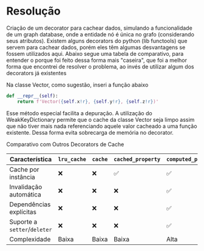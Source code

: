 # Resolução
Criação de um decorator para cachear dados, simulando a funcionalidade de um graph database, onde a entidade nó é única no grafo (considerando seus atributos).
Existem alguns decorators do python (lib functools) que servem para cachear dados, porém eles têm algumas desvantagens se fossem utilizados aqui.
Abaixo segue uma tabela de comparativo, para entender o porque foi feito dessa forma mais "caseira", que foi a melhor forma que encontrei de resolver o problema,  ao invés de utilizar algum dos decorators já existentes

Na classe Vector, como sugestão, inseri a função abaixo

```python
def __repr__(self):
    return f'Vector({self.x!r}, {self.y!r}, {self.z!r})'
```
Esse método especial facilita a depuração.
A utilização do WeakKeyDictionary permite que o cache da classe Vector seja limpo assim que não tiver mais nada referenciando aquele valor cacheado a uma função existente.
Dessa forma evita sobrecarga de memória no decorator.

Comparativo com Outros Decorators de Cache


| Característica                  | `lru_cache` | `cache` | `cached_property` | `computed_property` |
|--------------------------------|-------------|--------- |--------------------|----------------------|
| Cache por instância            | ❌          | ❌      | ✅                 | ✅                  |
| Invalidação automática         | ❌          | ❌      | ❌                 | ✅                  |
| Dependências explícitas        | ❌          | ❌      | ❌                 | ✅                  |
| Suporte a `setter`/`deleter`   | ❌          | ❌      | ❌                 | ✅                  |
| Complexidade                   | Baixa       | Baixa    | Baixa               | Alta                  |




